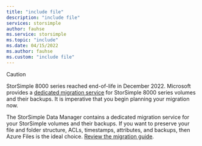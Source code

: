 ```yaml
---
title: "include file"
description: "include file"
services: storsimple
author: fauhse
ms.service: storsimple
ms.topic: "include"
ms.date: 04/15/2022
ms.author: fauhse
ms.custom: "include file"
---
```


> [!CAUTION]
> StorSimple 8000 series reached end-of-life in December 2022. Microsoft provides a [dedicated migration service](../articles/storage/files/storage-files-migration-storsimple-8000.md) for StorSimple 8000 series volumes and their backups. It is imperative that you begin planning your migration now.

The StorSimple Data Manager contains a dedicated migration service for your StorSimple volumes and their backups. If you want to preserve your file and folder structure, ACLs, timestamps, attributes, and backups, then Azure Files is the ideal choice.
[Review the migration guide](../articles/storage/files/storage-files-migration-storsimple-8000.md).
